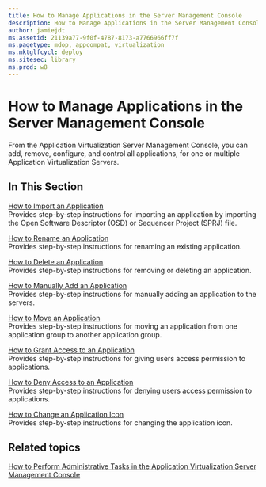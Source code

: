 ```yaml
---
title: How to Manage Applications in the Server Management Console
description: How to Manage Applications in the Server Management Console
author: jamiejdt
ms.assetid: 21139a77-9f0f-4787-8173-a7766966ff7f
ms.pagetype: mdop, appcompat, virtualization
ms.mktglfcycl: deploy
ms.sitesec: library
ms.prod: w8
---
```



# How to Manage Applications in the Server Management Console


From the Application Virtualization Server Management Console, you can add, remove, configure, and control all applications, for one or multiple Application Virtualization Servers.

## In This Section


<a href="" id="how-to-import-an-application"></a>[How to Import an Application](how-to-import-an-applicationserver.md)  
Provides step-by-step instructions for importing an application by importing the Open Software Descriptor (OSD) or Sequencer Project (SPRJ) file.

<a href="" id="how-to-rename-an-application"></a>[How to Rename an Application](how-to-rename-an-application.md)  
Provides step-by-step instructions for renaming an existing application.

<a href="" id="how-to-delete-an-application"></a>[How to Delete an Application](how-to-delete-an-application-server.md)  
Provides step-by-step instructions for removing or deleting an application.

<a href="" id="how-to-manually-add-an-application"></a>[How to Manually Add an Application](how-to-manually-add-an-application.md)  
Provides step-by-step instructions for manually adding an application to the servers.

<a href="" id="how-to-move-an-application"></a>[How to Move an Application](how-to-move-an-application.md)  
Provides step-by-step instructions for moving an application from one application group to another application group.

<a href="" id="how-to-grant-access-to-an-application"></a>[How to Grant Access to an Application](how-to-grant-access-to-an-application.md)  
Provides step-by-step instructions for giving users access permission to applications.

<a href="" id="how-to-deny-access-to-an-application"></a>[How to Deny Access to an Application](how-to-deny-access-to-an-application.md)  
Provides step-by-step instructions for denying users access permission to applications.

<a href="" id="how-to-change-an-application-icon"></a>[How to Change an Application Icon](how-to-change-an-application-iconserver.md)  
Provides step-by-step instructions for changing the application icon.

## Related topics


[How to Perform Administrative Tasks in the Application Virtualization Server Management Console](how-to-perform-administrative-tasks-in-the-application-virtualization-server-management-console.md)

 

 





